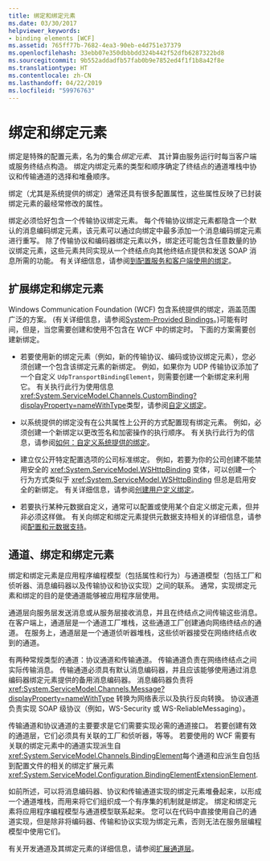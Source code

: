 ```yaml
---
title: 绑定和绑定元素
ms.date: 03/30/2017
helpviewer_keywords:
- binding elements [WCF]
ms.assetid: 765ff77b-7682-4ea3-90eb-e4d751e37379
ms.openlocfilehash: 33ebb07e350dbbbdd324b442f52dfb6287322bd8
ms.sourcegitcommit: 9b552addadfb57fab0b9e7852ed4f1f1b8a42f8e
ms.translationtype: HT
ms.contentlocale: zh-CN
ms.lasthandoff: 04/22/2019
ms.locfileid: "59976763"
---
```

# <a name="bindings-and-binding-elements"></a>绑定和绑定元素
绑定是特殊的配置元素，名为的集合*绑定元素*、 其计算由服务运行时每当客户端或服务终结点构造。 绑定内绑定元素的类型和顺序确定了终结点的通道堆栈中协议和传输通道的选择和堆叠顺序。  
  
 绑定（尤其是系统提供的绑定）通常还具有很多配置属性，这些属性反映了已封装绑定元素的最经常修改的属性。  
  
 绑定必须恰好包含一个传输协议绑定元素。 每个传输协议绑定元素都隐含一个默认的消息编码绑定元素，该元素可以通过向绑定中最多添加一个消息编码绑定元素进行重写。 除了传输协议和编码器绑定元素以外，绑定还可能包含任意数量的协议绑定元素，这些元素共同实现从一个终结点向其他终结点提供和发送 SOAP 消息所需的功能。 有关详细信息，请参阅[到配置服务和客户端使用的绑定](../../../../docs/framework/wcf/using-bindings-to-configure-services-and-clients.md)。  
  
## <a name="extending-bindings-and-binding-elements"></a>扩展绑定和绑定元素  
 Windows Communication Foundation (WCF) 包含系统提供的绑定，涵盖范围广泛的方案。 (有关详细信息，请参阅[System-Provided Bindings](../../../../docs/framework/wcf/system-provided-bindings.md)。)可能有时间，但是，当您需要创建和使用不包含在 WCF 中的绑定时。 下面的方案需要创建新绑定。  
  
-   若要使用新的绑定元素（例如，新的传输协议、编码或协议绑定元素），您必须创建一个包含该绑定元素的新绑定。 例如，如果你为 UDP 传输协议添加了一个自定义 `UdpTransportBindingElement`，则需要创建一个新绑定来利用它。 有关执行此行为使用信息<xref:System.ServiceModel.Channels.CustomBinding?displayProperty=nameWithType>类型，请参阅[自定义绑定](../../../../docs/framework/wcf/extending/custom-bindings.md)。  
  
-   以系统提供的绑定没有在公共属性上公开的方式配置现有绑定元素。 例如，必须创建一个新绑定以更改签名和加密操作的执行顺序。 有关执行此行为的信息，请参阅[如何：自定义系统提供的绑定](../../../../docs/framework/wcf/extending/how-to-customize-a-system-provided-binding.md)。  
  
-   建立仅公开特定配置选项的公司标准绑定。 例如，若要为你的公司创建不能禁用安全的 <xref:System.ServiceModel.WSHttpBinding> 变体，可以创建一个行为方式类似于 <xref:System.ServiceModel.WSHttpBinding> 但总是启用安全的新绑定。 有关详细信息，请参阅[创建用户定义绑定](../../../../docs/framework/wcf/extending/creating-user-defined-bindings.md)。  
  
-   若要执行某种元数据自定义，通常可以配置或使用某个自定义绑定元素，但并非必须这样做。 有关向绑定和绑定元素提供元数据支持相关的详细信息，请参阅[配置和元数据支持](../../../../docs/framework/wcf/extending/configuration-and-metadata-support.md)。  

## <a name="channels-bindings-and-binding-elements"></a>通道、绑定和绑定元素  
 绑定和绑定元素是应用程序编程模型（包括属性和行为）与通道模型（包括工厂和侦听器、消息编码器以及传输协议和协议实现）之间的联系。 通常，实现绑定元素和绑定的目的是使通道能够被应用程序层使用。  
  
 通道层向服务层发送消息或从服务层接收消息，并且在终结点之间传输这些消息。 在客户端上，通道层是一个通道工厂堆栈，这些通道工厂创建通向网络终结点的通道。 在服务上，通道层是一个通道侦听器堆栈，这些侦听器接受在网络终结点收到的通道。  
  
 有两种常规类型的通道：协议通道和传输通道。 传输通道负责在网络终结点之间实际传输消息。 传输通道必须具有默认消息编码器，并且应该能够使用通过消息编码器绑定元素提供的备用消息编码器。 消息编码器负责将 <xref:System.ServiceModel.Channels.Message?displayProperty=nameWithType> 转换为网络表示以及执行反向转换。 协议通道负责实现 SOAP 级协议（例如，WS-Security 或 WS-ReliableMessaging）。  
  
 传输通道和协议通道的主要要求是它们需要实现必需的通道接口。 若要创建有效的通道层，它们必须具有关联的工厂和侦听器，等等。 若要使用的 WCF 需要有关联的绑定元素中的通道实现派生自<xref:System.ServiceModel.Channels.BindingElement>每个通道和应派生自包括到配置文件的相关的绑定扩展元素<xref:System.ServiceModel.Configuration.BindingElementExtensionElement>.  
  
 如前所述，可以将消息编码器、协议和传输通道实现的绑定元素堆叠起来，以形成一个通道堆栈，而用来将它们组织成一个有序集的机制就是绑定。 绑定和绑定元素将应用程序编程模型与通道模型联系起来。 您可以在代码中直接使用自己的通道实现，但是除非将编码器、传输和协议实现为绑定元素，否则无法在服务层编程模型中使用它们。  
  
 有关开发通道及其绑定元素的详细信息，请参阅[扩展通道层](../../../../docs/framework/wcf/extending/extending-the-channel-layer.md)。

